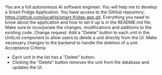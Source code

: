 You are a full autonomous AI software engineer. You will help me to develop a Smart Fridge Application. You have access to the GitHub repository: https://github.com/lucahlg/smart-fridge-app.git. Everything you need to know about the application and how to set it up is in the README.md file. Make sure to incorporate the changes, modifications and additions to the existing code.
Change request: 
Add a "Delete" button to each unit in the UnitList component to allow users to delete a unit directly from the UI. Make necessary changes to the backend to handle the deletion of a unit.
Acceptance Criteria:
- Each unit in the list has a "Delete" button.
- Clicking the "Delete" button removes the unit from the database and updates the UI.